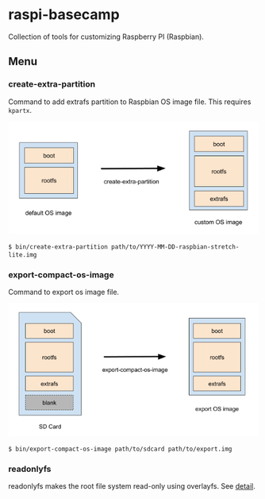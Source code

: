 # raspi-basecamp

Collection of tools for customizing Raspberry PI (Raspbian).


## Menu

### create-extra-partition

Command to add extrafs partition to Raspbian OS image file.
This requires `kpartx`.

![create-extra-partition](./docs/images/create-extra-partition.png)

```
$ bin/create-extra-partition path/to/YYYY-MM-DD-raspbian-stretch-lite.img
```

### export-compact-os-image

Command to export os image file.

![export-compact-os-image](./docs/images/export-compact-os-image.png)

```
$ bin/export-compact-os-image path/to/sdcard path/to/export.img
```

### readonlyfs

readonlyfs makes the root file system read-only using overlayfs. See [detail](./readonlyfs/README.md).
